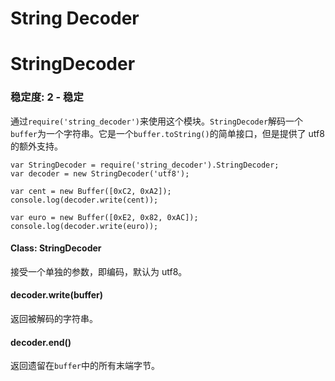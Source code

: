 # String Decoder

# StringDecoder

### 稳定度: 2 - 稳定

通过`require('string_decoder')`来使用这个模块。`StringDecoder`解码一个`buffer`为一个字符串。它是一个`buffer.toString()`的简单接口，但是提供了 utf8 的额外支持。

```
var StringDecoder = require('string_decoder').StringDecoder;
var decoder = new StringDecoder('utf8');

var cent = new Buffer([0xC2, 0xA2]);
console.log(decoder.write(cent));

var euro = new Buffer([0xE2, 0x82, 0xAC]);
console.log(decoder.write(euro)); 
```

#### Class: StringDecoder

接受一个单独的参数，即编码，默认为 utf8。

#### decoder.write(buffer)

返回被解码的字符串。

#### decoder.end()

返回遗留在`buffer`中的所有末端字节。